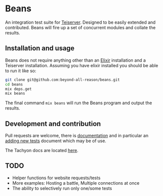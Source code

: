 # Beans
An integration test suite for [Teiserver](https://github.com/beyond-all-reason/teiserver). Designed to be easily extended and contributed. Beans will fire up a set of concurrent modules and collate the results.

## Installation and usage
Beans does not require anything other than an [Elixir](https://elixir-lang.org/) installation and a Teiserver installation. Assuming you have elixir installed you should be able to run it like so:

```sh
git clone git@github.com:beyond-all-reason/beans.git
cd beans
mix deps.get
mix beans
```

The final command `mix beans` will run the Beans program and output the results.

## Development and contribution
Pull requests are welcome, there is [documentation](docs) and in particular an [adding new tests](docs/adding_new_tests.md) document which may be of use.

The Tachyon docs are located [here](https://github.com/beyond-all-reason/teiserver/tree/master/documents/tachyon).

## TODO
- Helper functions for website requests/tests
- More examples: Hosting a battle, Multiple connections at once
- The ability to selectively run only one/some tests
